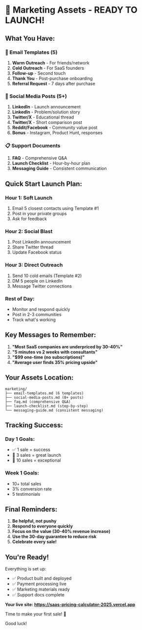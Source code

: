 # 🚀 Marketing Assets - READY TO LAUNCH!

## What You Have:

### 📧 Email Templates (5)
1. **Warm Outreach** - For friends/network
2. **Cold Outreach** - For SaaS founders
3. **Follow-up** - Second touch
4. **Thank You** - Post-purchase onboarding
5. **Referral Request** - 7 days after purchase

### 📱 Social Media Posts (5+)
1. **LinkedIn** - Launch announcement
2. **LinkedIn** - Problem/solution story
3. **Twitter/X** - Educational thread
4. **Twitter/X** - Short comparison post
5. **Reddit/Facebook** - Community value post
6. **Bonus** - Instagram, Product Hunt, responses

### 📋 Support Documents
1. **FAQ** - Comprehensive Q&A
2. **Launch Checklist** - Hour-by-hour plan
3. **Messaging Guide** - Consistent communication

## Quick Start Launch Plan:

### Hour 1: Soft Launch
1. Email 5 closest contacts using Template #1
2. Post in your private groups
3. Ask for feedback

### Hour 2: Social Blast
1. Post LinkedIn announcement
2. Share Twitter thread
3. Update Facebook status

### Hour 3: Direct Outreach
1. Send 10 cold emails (Template #2)
2. DM 5 people on LinkedIn
3. Message Twitter connections

### Rest of Day:
- Monitor and respond quickly
- Post in 2-3 communities
- Track what's working

## Key Messages to Remember:

1. **"Most SaaS companies are underpriced by 30-40%"**
2. **"5 minutes vs 2 weeks with consultants"**
3. **"$99 one-time (no subscriptions)"**
4. **"Average user finds 35% pricing upside"**

## Your Assets Location:
```
marketing/
├── email-templates.md (6 templates)
├── social-media-posts.md (8+ posts)
├── faq.md (comprehensive Q&A)
├── launch-checklist.md (step-by-step)
└── messaging-guide.md (consistent messaging)
```

## Tracking Success:

### Day 1 Goals:
- ✅ 1 sale = success
- 🎯 3 sales = great launch
- 🚀 10 sales = exceptional

### Week 1 Goals:
- 10+ total sales
- 3% conversion rate
- 5 testimonials

## Final Reminders:

1. **Be helpful, not pushy**
2. **Respond to everyone quickly**
3. **Focus on the value (30-40% revenue increase)**
4. **Use the 30-day guarantee to reduce risk**
5. **Celebrate every sale!**

## You're Ready! 

Everything is set up:
- ✅ Product built and deployed
- ✅ Payment processing live
- ✅ Marketing materials ready
- ✅ Support docs complete

**Your live site: https://saas-pricing-calculator-2025.vercel.app**

Time to make your first sale! 🎉

Good luck!